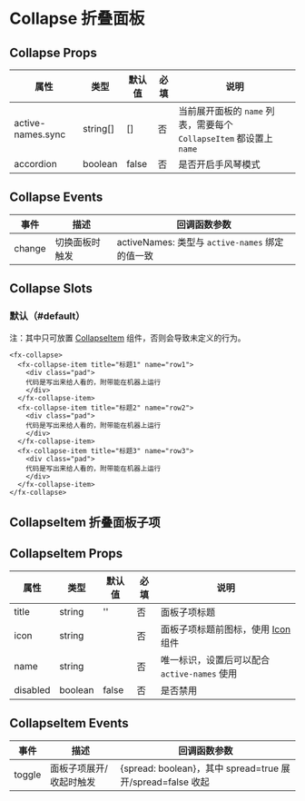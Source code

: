 # Collapse 折叠面板

## Collapse Props

| 属性              | 类型     | 默认值 | 必填 | 说明                                                                |
| ----------------- | -------- | ------ | ---- | ------------------------------------------------------------------- |
| active-names.sync | string[] | []     | 否   | 当前展开面板的 `name` 列表，需要每个 `CollapseItem` 都设置上 `name` |
| accordion         | boolean  | false  | 否   | 是否开启手风琴模式                                                  |

## Collapse Events

| 事件   | 描述           | 回调函数参数                                    |
| ------ | -------------- | ----------------------------------------------- |
| change | 切换面板时触发 | activeNames: 类型与 `active-names` 绑定的值一致 |

## Collapse Slots

### 默认（#default）

注：其中只可放置 [CollapseItem](./Collapse.md#collapseitem-折叠面板子项) 组件，否则会导致未定义的行为。

```
<fx-collapse>
  <fx-collapse-item title="标题1" name="row1">
    <div class="pad">
    代码是写出来给人看的，附带能在机器上运行
    </div>
  </fx-collapse-item>
  <fx-collapse-item title="标题2" name="row2">
    <div class="pad">
    代码是写出来给人看的，附带能在机器上运行
    </div>
  </fx-collapse-item>
  <fx-collapse-item title="标题3" name="row3">
    <div class="pad">
    代码是写出来给人看的，附带能在机器上运行
    </div>
  </fx-collapse-item>
</fx-collapse>
```

## CollapseItem 折叠面板子项

## CollapseItem Props

| 属性     | 类型    | 默认值 | 必填 | 说明                                            |
| -------- | ------- | ------ | ---- | ----------------------------------------------- |
| title    | string  | ''     | 否   | 面板子项标题                                    |
| icon     | string  |        | 否   | 面板子项标题前图标，使用 [Icon](./Icon.md) 组件 |
| name     | string  |        | 否   | 唯一标识，设置后可以配合 `active-names` 使用    |
| disabled | boolean | false  | 否   | 是否禁用                                        |

## CollapseItem Events

| 事件   | 描述                    | 回调函数参数                                               |
| ------ | ----------------------- | ---------------------------------------------------------- |
| toggle | 面板子项展开/收起时触发 | {spread: boolean}，其中 spread=true 展开/spread=false 收起 |
